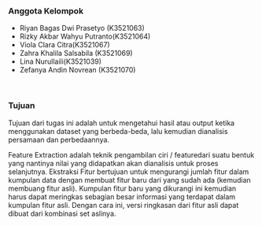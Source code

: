 <h3>Anggota Kelompok</h3>
<ul>
<li>Riyan Bagas Dwi Prasetyo (K3521063)</li>
<li>Rizky Akbar Wahyu Putranto(K3521064)</li> 
<li>Viola Clara Citra(K3521067)</li> 
<li>Zahra Khalila Salsabila (K3521069)</li>
<li>Lina Nurullaili(K3521039)</li>
<li>Zefanya Andin Novrean (K3521070)</li>
</ul>
<br>
<h3>Tujuan</h3>
<p>Tujuan dari tugas ini adalah untuk mengetahui hasil atau output ketika menggunakan dataset yang berbeda-beda, lalu kemudian dianalisis persamaan dan perbedaannya.</p>
<p>Feature  Extraction  adalah  teknik  pengambilan  ciri  /  featuredari suatu  bentuk  yang  nantinya  nilai  yang  didapatkan  akan  dianalisis  untuk proses  selanjutnya. Ekstraksi  Fitur  bertujuan  untuk  mengurangi  jumlah  fitur  dalam kumpulan data  dengan  membuat  fitur baru dari  yang sudah  ada  (kemudian membuang  fitur  asli).  Kumpulan  fitur  baru  yang  dikurangi  ini  kemudian harus  dapat  meringkas  sebagian  besar  informasi  yang  terdapat  dalam kumpulan  fitur  asli.  Dengan  cara  ini,  versi  ringkasan  dari  fitur  asli  dapat dibuat dari kombinasi set aslinya.</p>
